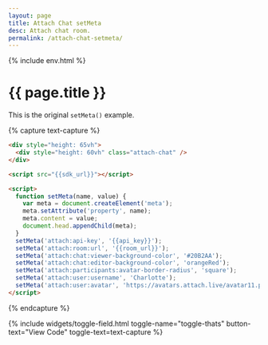 ```yaml
---
layout: page
title: Attach Chat setMeta
desc: Attach chat room.
permalink: /attach-chat-setmeta/
---
```

{% include env.html %}

# {{ page.title }}

This is the original `setMeta()` example.

{% capture text-capture %}
```html
<div style="height: 65vh">
  <div style="height: 60vh" class="attach-chat" />
</div>

<script src="{{sdk_url}}"></script>

<script>
  function setMeta(name, value) {
    var meta = document.createElement('meta');
    meta.setAttribute('property', name);
    meta.content = value;
    document.head.appendChild(meta);
  }
  setMeta('attach:api-key', '{{api_key}}');
  setMeta('attach:room:url', '{{room_url}}');
  setMeta('attach:chat:viewer-background-color', '#20B2AA');
  setMeta('attach:chat:editor-background-color', 'orangeRed');
  setMeta('attach:participants:avatar-border-radius', 'square');
  setMeta('attach:user:username', 'Charlotte');
  setMeta('attach:user:avatar', 'https://avatars.attach.live/avatar11.png');
</script>
```
{% endcapture %}

{% include widgets/toggle-field.html
   toggle-name="toggle-thats"
   button-text="View Code"
   toggle-text=text-capture %}

<div style="height: 65vh">
  <div style="height: 60vh" class="attach-chat" />
</div>

<script src="{{sdk_url}}"></script>

<script>
  function setMeta(name, value) {
    var meta = document.createElement('meta');
    meta.setAttribute('property', name);
    meta.content = value;
    document.head.appendChild(meta);
  }
  setMeta('attach:api-key', '{{api_key}}');
  setMeta('attach:room:url', '{{room_url}}');
  setMeta('attach:chat:viewer-background-color', '#20B2AA');
  setMeta('attach:chat:editor-background-color', 'orangeRed');
  setMeta('attach:participants:avatar-border-radius', 'square');
  setMeta('attach:user:username', 'Charlotte');
  setMeta('attach:user:avatar', 'https://avatars.attach.live/avatar11.png');
</script>
